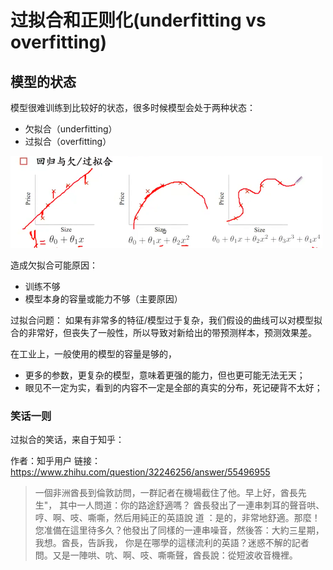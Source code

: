 # 过拟合和正则化(underfitting vs overfitting)

## 模型的状态

模型很难训练到比较好的状态，很多时候模型会处于两种状态：
* 欠拟合（underfitting）
* 过拟合（overfitting）

![](https://github.com/bobkentt/Learning-machine-from-scratch-pic/blob/master/alg_base/pic/20170521204631.png)

造成欠拟合可能原因：
* 训练不够
* 模型本身的容量或能力不够（主要原因）

过拟合问题：
如果有非常多的特征/模型过于复杂，我们假设的曲线可以对模型拟合的非常好，但丧失了一般性，所以导致对新给出的带预测样本，预测效果差。

在工业上，一般使用的模型的容量是够的，
* 更多的参数，更复杂的模型，意味着更强的能力，但也更可能无法无天；
* 眼见不一定为实，看到的内容不一定是全部的真实的分布，死记硬背不太好；

### 笑话一则
过拟合的笑话，来自于知乎：

作者：知乎用户
链接：https://www.zhihu.com/question/32246256/answer/55496955



> 一個非洲酋長到倫敦訪問，一群記者在機場截住了他。早上好，酋長先生"， 其中一人問道：你的路途舒適嗎？
> 酋長發出了一連串刺耳的聲音哄、哼、啊、吱、嘶嘶，然后用純正的英語說 道 ：是的，非常地舒適。那麼！
> 您准備在這里待多久？他發出了同樣的一連串噪音，然後答：大約三星期，我想。酋長，告訴我，
> 你是在哪學的這樣流利的英語？迷惑不解的記者問。又是一陣哄、吭、啊、吱、嘶嘶聲，酋長說：從短波收音機裡。



